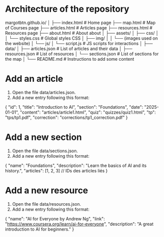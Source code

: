 # Architecture of the repository

margotbtn.github.io/
│
├── index.html        # Home page
├── map.html          # Map of Courses page
├── articles.html     # Articles page
├── resources.html    # Resources page
├── about.html        # About about
│
├── assets/
│   ├── css/
│   │   └── styles.css    # Global styles CSS
│   ├── img/
│   │   └── (images used on the website)
│   └── js/
│       └── script.js     # JS scripts for interactions
│
├── data/
│   ├── articles.json     # List of articles and their data
│   ├── resources.json    # List of resources
│   └── sections.json     # List of sections for the map
│
└── README.md             # Instructions to add some content


# Add an article

1. Open the file data/articles.json.
2. Add a new entry following this format:

{
  "id": 1,
  "title": "Introduction to AI",
  "section": "Foundations",
  "date": "2025-01-01",
  "content": "articles/article1.html",
  "quiz": "quizzes/quiz1.html",
  "tp": "tps/tp1.pdf",
  "correction": "corrections/tp1_correction.pdf"
}


# Add a new section

1. Open the file data/sections.json.
2. Add a new entry following this format:

{
  "name": "Foundations",
  "description": "Learn the basics of AI and its history.",
  "articles": [1, 2, 3]  // IDs des articles liés
}


# Add a new resource

1. Open the file data/resources.json.
2. Add a new entry following this format:

{
  "name": "AI for Everyone by Andrew Ng",
  "link": "https://www.coursera.org/learn/ai-for-everyone",
  "description": "A great introduction to AI for beginners."
}
